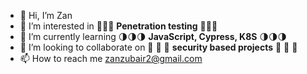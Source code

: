 - 👋 Hi, I’m Zan
- 👀 I’m interested in 🌟🌟🌟 **Penetration testing** 🌟🌟🌟
- 🌱 I’m currently learning 🌗🌗🌗 **JavaScript, Cypress, K8S** 🌗🌗🌗
- 💞️ I’m looking to collaborate on 👬 👬 👬 **security based projects** 👬 👬 👬
- 📫 How to reach me zanzubair2@gmail.com

<!---
ZanZubair96/ZanZubair96 is a ✨ special ✨ repository because its `README.md` (this file) appears on your GitHub profile.
You can click the Preview link to take a look at your changes.
--->
